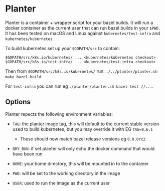 # Planter

Planter is a container + wrapper script for your bazel builds.
It will run a docker container as the current user that can run bazel builds
in your `$PWD`. It has been tested on macOS and Linux against 
`kubernetes/test-infra` and `kubernetes/kubernetes`.

To build kubernetes set up your `$GOPATH/src` to contain:
```
$GOPATH/src/k8s.io/kubernetes/ ... <kubernetes/kubernetes checkout>
$GOPATH/src/k8s.io/test-infra/ ... <kubernetes/test-infra checkout>
```
Then from `$GOPATH/src/k8s.io/kubernetes/` run:
 `./../planter/planter.sh make bazel-build`.

 For `test-infra` you can run eg `./planter/planter.sh bazel test //...`.

## Options

Planter repects the following environment variables:

 - `TAG`: the planter image tag, this will default to the current stable version
 used to build kubernetes, but you may override it with EG `TAG=0.6.1`
   - These should now match bazel release versions eg `0.8.0rc2`
 - `DRY_RUN`: if set planter will only echo the docker command that would have been run

 - `HOME`: your home directory, this will be mounted in to the container
 - `PWD`: will be set to the working directory in the image
 - `USER`: used to run the image as the current user

